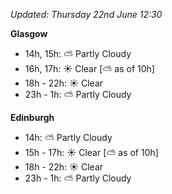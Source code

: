 *Updated: Thursday 22nd June 12:30*

**Glasgow**

* 14h, 15h: :partly_sunny: Partly Cloudy
* 16h, 17h: :sunny: Clear [:partly_sunny: as of 10h]
* 18h - 22h: :sunny: Clear
* 23h - 1h: :partly_sunny: Partly Cloudy

**Edinburgh**

* 14h: :partly_sunny: Partly Cloudy
* 15h - 17h: :sunny: Clear [:partly_sunny: as of 10h]
* 18h - 22h: :sunny: Clear
* 23h - 1h: :partly_sunny: Partly Cloudy
